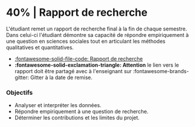 # 40% | Rapport de recherche

L'étudiant remet un rapport de recherche final à la fin de chaque semestre. Dans celui-ci l'étudiant démontre sa capacité de répondre empiriquement à une question en sciences sociales tout en articulant les méthodes qualitatives et quantitatives.


- [:fontawesome-solid-file-code: Rapport de recherche](https://colab.research.google.com/github/mickaeltemporao/mdss-materials/blob/main/rapport-de-recherche.ipynb)
- **:fontawesome-solid-exclamation-triangle: Attention** le lien vers le rapport doit être partagé avec à l'enseignant sur :fontawesome-brands-gitter: Gitter à la date de remise.

### Objectifs
- Analyser et interpréter les données.
- Répondre empiriquement à une question de recherche.
- Déterminer les contributions et les limites du projet.

